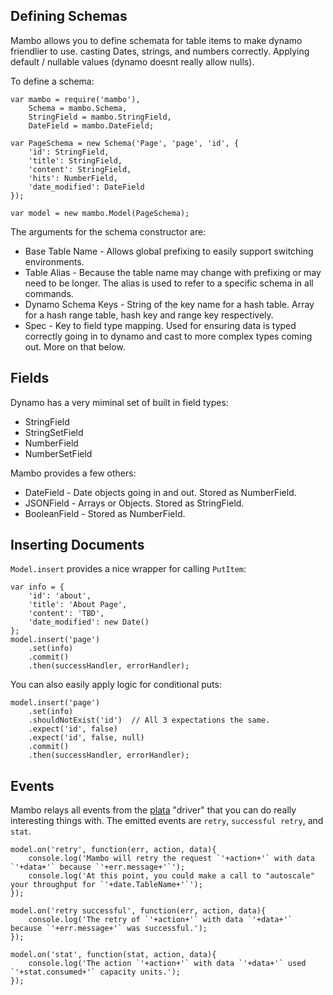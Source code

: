 ## Defining Schemas

Mambo allows you to define schemata for table items to make dynamo friendlier to use. casting Dates, strings, and numbers correctly.  Applying default / nullable values (dynamo doesnt really allow nulls).

To define a schema:

    var mambo = require('mambo'),
        Schema = mambo.Schema,
        StringField = mambo.StringField,
        DateField = mambo.DateField;

    var PageSchema = new Schema('Page', 'page', 'id', {
        'id': StringField,
        'title': StringField,
        'content': StringField,
        'hits': NumberField,
        'date_modified': DateField
    });

    var model = new mambo.Model(PageSchema);

The arguments for the schema constructor are:

 * Base Table Name - Allows global prefixing to easily support switching environments.
 * Table Alias - Because the table name may change with prefixing or may need to be longer.  The alias is used to refer to a specific schema in all commands.
 * Dynamo Schema Keys - String of the key name for a hash table.  Array for a hash range table, hash key and range key respectively.
 * Spec - Key to field type mapping.  Used for ensuring data is typed correctly going in to dynamo and cast to more complex types coming out.  More on that below.


 ## Fields

 Dynamo has a very miminal set of built in field types:

  - StringField
  - StringSetField
  - NumberField
  - NumberSetField

Mambo provides a few others:

 - DateField - Date objects going in and out.  Stored as NumberField.
 - JSONField - Arrays or Objects.  Stored as StringField.
 - BooleanField - Stored as NumberField.

## Inserting Documents

`Model.insert` provides a nice wrapper for calling `PutItem`:

    var info = {
        'id': 'about',
        'title': 'About Page',
        'content': 'TBD',
        'date_modified': new Date()
    };
    model.insert('page')
        .set(info)
        .commit()
        .then(successHandler, errorHandler);

You can also easily apply logic for conditional puts:

    model.insert('page')
        .set(info)
        .shouldNotExist('id')  // All 3 expectations the same.
        .expect('id', false)
        .expect('id', false, null)
        .commit()
        .then(successHandler, errorHandler);

## Events

Mambo relays all events from the [plata](https://github.com/exfm/node-plata) "driver" that you can do really interesting things with.
The emitted events are `retry`, `successful retry`, and `stat`.

    model.on('retry', function(err, action, data){
        console.log('Mambo will retry the request `'+action+'` with data `'+data+'` because `'+err.message+'`');
        console.log('At this point, you could make a call to "autoscale" your throughput for `'+date.TableName+'`');
    });
    
    model.on('retry successful', function(err, action, data){
        console.log('The retry of `'+action+'` with data `'+data+'` because `'+err.message+'` was successful.');
    });
    
    model.on('stat', function(stat, action, data){
        console.log('The action `'+action+'` with data `'+data+'` used `'+stat.consumed+'` capacity units.');
    });

